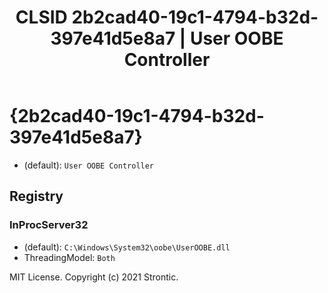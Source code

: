 ﻿---
title: "CLSID 2b2cad40-19c1-4794-b32d-397e41d5e8a7 | User OOBE Controller"
excerpt: What is COM-Object CLSID 2b2cad40-19c1-4794-b32d-397e41d5e8a7?
---

# {2b2cad40-19c1-4794-b32d-397e41d5e8a7}

* (default): `User OOBE Controller`

## Registry


### InProcServer32

* (default): `C:\Windows\System32\oobe\UserOOBE.dll`
* ThreadingModel: `Both`

MIT License. Copyright (c) 2021 Strontic.


